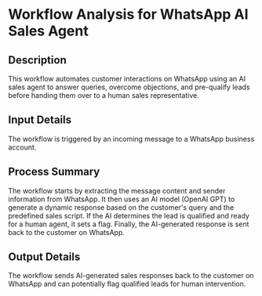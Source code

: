# Workflow Analysis for WhatsApp AI Sales Agent

## Description
This workflow automates customer interactions on WhatsApp using an AI sales agent to answer queries, overcome objections, and pre-qualify leads before handing them over to a human sales representative.

## Input Details
The workflow is triggered by an incoming message to a WhatsApp business account.

## Process Summary
The workflow starts by extracting the message content and sender information from WhatsApp. It then uses an AI model (OpenAI GPT) to generate a dynamic response based on the customer's query and the predefined sales script. If the AI determines the lead is qualified and ready for a human agent, it sets a flag. Finally, the AI-generated response is sent back to the customer on WhatsApp.

## Output Details
The workflow sends AI-generated sales responses back to the customer on WhatsApp and can potentially flag qualified leads for human intervention.

